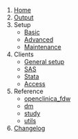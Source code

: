 1. [Home](home.md)
1. [Output](output.md)
1. Setup
   - [Basic](setup/basic.md)
   - [Advanced](setup/advanced.md)
   - [Maintenance](setup/maintenance.md)
1. Clients
   - [General setup](clients/general.md)
   - [SAS](clients/sas.md)
   - [Stata](clients/stata.md)
   - [Access](clients/access.md)
1. Reference
   - [openclinica_fdw](reference/openclinica_fdw.md)
   - [dm](reference/dm.md)
   - [study](reference/study.md)
   - [utils](reference/utils.md)
1. [Changelog](changelog.md)